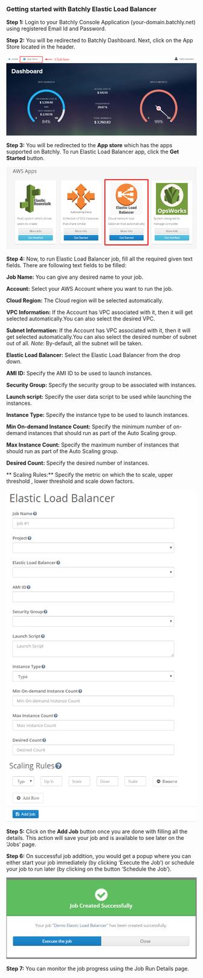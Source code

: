 ### Getting started with Batchly Elastic Load Balancer

**Step 1:**  Login to your Batchly Console Application (your-domain.batchly.net) using registered Email Id and Password.

**Step 2:** You will be redirected to Batchly Dashboard. Next, click on the App Store located in the header.

![ELB](../img/jmeter1.png)

**Step 3:** You will be redirected to the **App store** which has the apps supported on Batchly. To run Elastic Load Balancer app, click the **Get Started** button.

![ELB](../img/elb1.png)

**Step 4:** Now, to run Elastic Load Balancer job, fill all the required given text fields. There are following text fields to be filled:

**Job Name:** You can give any desired name to your job.

**Account:** Select your AWS Account where you want to run the job.

**Cloud Region:**  The Cloud region will be selected automatically. 

**VPC Information:** If the Account has VPC associated with it, then it will get selected automatically.You can also select the desired VPC.

**Subnet Information:** If the Account has VPC associated with it, then it will get selected automatically.You can also select the desired number of subnet out of all. 
*Note:* By-default, all the subnet will be taken.

**Elastic Load Balancer:** Select the Elastic Load Balancer from the drop down.

**AMI ID:** Specify the AMI ID to be used to launch instances.

**Security Group:** Specify the security group to be associated with instances.

**Launch script:** Specify the user data script to be used while launching the instances.

**Instance Type:** Specify the instance type to be used to launch instances.

**Min On-demand Instance Count:**  Specify the minimum number of on-demand instances that should run as part of the Auto Scaling group.

**Max Instance Count:** Specify the maximum number of instances that should run as part of the Auto Scaling group.

**Desired Count:** Specify the desired number of instances.

** Scaling Rules:** Specify the metric on which the to scale, upper threshold , lower threshold and scale down factors. 

![ELB](../img/elb2.png)

**Step 5:** Click on the **Add Job** button once you are done with filling all the details. This action will save your job and is available to see later on the ‘Jobs’ page.

**Step 6:** On successful job addition, you would get a popup where you can either start your job immediately (by clicking ‘Execute the Job’) or schedule your job to run later (by clicking on the button ‘Schedule the Job’).

![ELB](../img/popup.png)

**Step 7:** You can monitor the job progress using the Job Run Details page.
